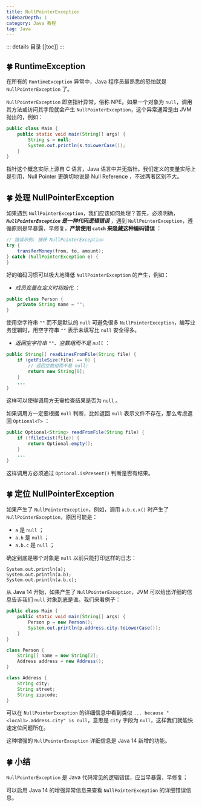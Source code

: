 ```yaml
---
title: NullPointerException
sidebarDepth: 1
category: Java 教程
tag: Java
---
```


::: details 目录
[[toc]]
:::

## 🍀 RuntimeException

在所有的 `RuntimeException` 异常中，Java 程序员最熟悉的恐怕就是 `NullPointerException` 了。

`NullPointerException` 即空指针异常，俗称 NPE。如果一个对象为 `null`，调用其方法或访问其字段就会产生 `NullPointerException`，这个异常通常是由 JVM 抛出的，例如：

```java
public class Main {
    public static void main(String[] args) {
        String s = null;
        System.out.println(s.toLowerCase());
    }
}
```

指针这个概念实际上源自 C 语言，Java 语言中并无指针。我们定义的变量实际上是引用，Null Pointer 更确切地说是 Null Reference ，不过两者区别不大。

## 🍀 处理 NullPointerException

如果遇到 `NullPointerException`，我们应该如何处理？首先，必须明确，**_`NullPointerException` 是一种代码逻辑错误_** ，遇到 `NullPointerException`，遵循原则是早暴露，早修复，**严禁使用 `catch` 来隐藏这种编码错误** ：

```java
// 错误示例: 捕获 NullPointerException
try {
    transferMoney(from, to, amount);
} catch (NullPointerException e) {
}
```

好的编码习惯可以极大地降低 `NullPointerException` 的产生，例如：

- _成员变量在定义时初始化_ ：

```java
public class Person {
    private String name = "";
}
```

使用空字符串 `""` 而不是默认的 `null` 可避免很多 `NullPointerException`，编写业务逻辑时，用空字符串 `""` 表示未填写比 `null` 安全得多。

- _返回空字符串 `""`、空数组而不是 `null`_ ：

```java
public String[] readLinesFromFile(String file) {
    if (getFileSize(file) == 0) {
        // 返回空数组而不是 null:
        return new String[0];
    }
    ...
}
```

这样可以使得调用方无需检查结果是否为 `null` 。

如果调用方一定要根据 `null` 判断，比如返回 `null` 表示文件不存在，那么考虑返回 `Optional<T>` ：

```java
public Optional<String> readFromFile(String file) {
    if (!fileExist(file)) {
        return Optional.empty();
    }
    ...
}
```

这样调用方必须通过 `Optional.isPresent()` 判断是否有结果。

## 🍀 定位 NullPointerException

如果产生了 `NullPointerException`，例如，调用 `a.b.c.x()` 时产生了 `NullPointerException`，原因可能是：

- `a` 是 `null` ；
- `a.b` 是 `null` ；
- `a.b.c` 是 `null` ；

确定到底是哪个对象是 `null` 以前只能打印这样的日志：

```
System.out.println(a);
System.out.println(a.b);
System.out.println(a.b.c);
```

从 Java 14 开始，如果产生了 `NullPointerException`，JVM 可以给出详细的信息告诉我们 `null` 对象到底是谁。我们来看例子：

```java
public class Main {
    public static void main(String[] args) {
        Person p = new Person();
        System.out.println(p.address.city.toLowerCase());
    }
}

class Person {
    String[] name = new String[2];
    Address address = new Address();
}

class Address {
    String city;
    String street;
    String zipcode;
}
```

可以在 `NullPointerException` 的详细信息中看到类似 `... because "<local1>.address.city" is null`，意思是 `city` 字段为 `null`，这样我们就能快速定位问题所在。

这种增强的 `NullPointerException` 详细信息是 Java 14 新增的功能。

## 🍀 小结

`NullPointerException` 是 Java 代码常见的逻辑错误，应当早暴露，早修复；

可以启用 Java 14 的增强异常信息来查看 `NullPointerException` 的详细错误信息。
